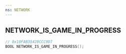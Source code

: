 ```yaml
---
ns: NETWORK
---
```

## NETWORK_IS_GAME_IN_PROGRESS

```c
// 0x10FAB35428CCC9D7
BOOL NETWORK_IS_GAME_IN_PROGRESS();
```

